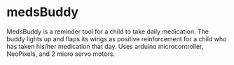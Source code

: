 # medsBuddy
MedsBuddy is a reminder tool for a child to take daily medication. The buddy lights up and flaps its wings as positive reinforcement for a child who has taken his/her medication that day. Uses arduino microcontroller, NeoPixels, and 2 micro servo motors.
